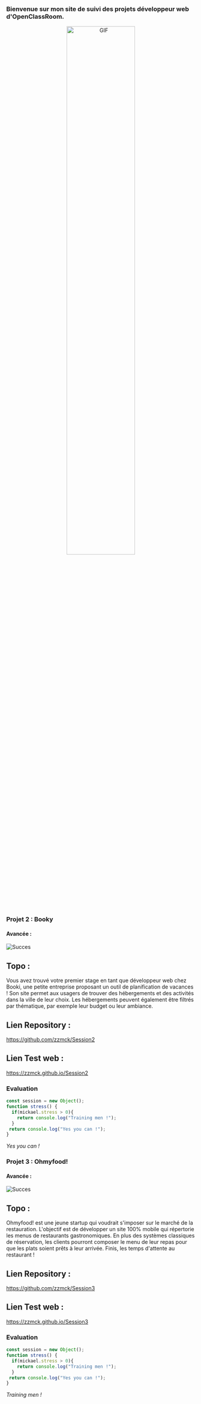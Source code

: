 ### Bienvenue sur mon site de suivi des projets développeur web d'OpenClassRoom.

<p align="center">
  <img align="center" width="60%" alt="GIF" src="https://www.teba.com.au/wp-content/uploads/2020/03/education.gif"/>
</p>

### Projet 2 : Booky

#### Avancée :

<p align="left">
<img alt="Succes" src="https://serveursbot.net/projet2/pourcentage/100pourcent.jpg"/>
</p>

## Topo :
Vous avez trouvé votre premier stage en tant que développeur web chez Booki, une petite entreprise proposant un outil de planification de vacances ! Son site permet aux usagers de trouver des hébergements et des activités dans la ville de leur choix. Les hébergements peuvent également être filtrés par thématique, par exemple leur budget ou leur ambiance.

## Lien Repository :
https://github.com/zzmck/Session2
## Lien Test web :
https://zzmck.github.io/Session2

### Evaluation
```javascript
const session = new Object();
function stress() {
  if(mickael.stress > 0){
    return console.log("Training men !");
  }
 return console.log("Yes you can !");
}
```
*Yes you can !*


### Projet 3 : Ohmyfood!

#### Avancée : 

<p align="left">
<img alt="Succes" src="https://serveursbot.net/projet2/pourcentage/0pourcent.jpg"/>
</p>

## Topo :
Ohmyfood! est une jeune startup qui voudrait s'imposer sur le marché de la restauration. L'objectif est de développer un site 100% mobile qui répertorie les menus de restaurants gastronomiques. En plus des systèmes classiques de réservation, les clients pourront composer le menu de leur repas pour que les plats soient prêts à leur arrivée. Finis, les temps d'attente au restaurant !

## Lien Repository :
https://github.com/zzmck/Session3
## Lien Test web :
https://zzmck.github.io/Session3

### Evaluation
```javascript
const session = new Object();
function stress() {
  if(mickael.stress > 0){
    return console.log("Training men !");
  }
 return console.log("Yes you can !");
}
```
*Training men !*
